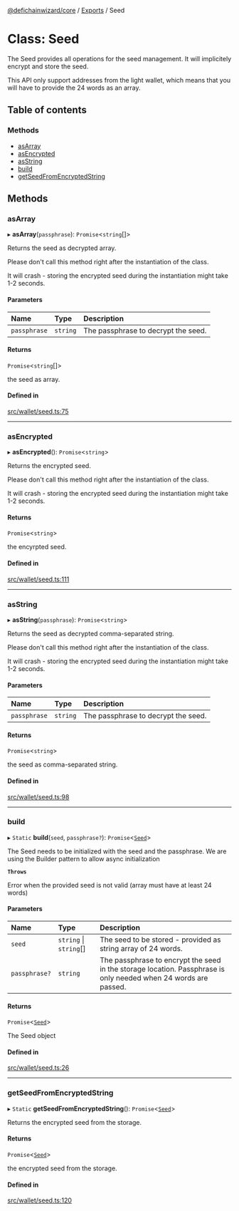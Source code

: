 [@defichainwizard/core](../README.md) / [Exports](../modules.md) / Seed

# Class: Seed

The Seed provides all operations for the seed management. It will implicitely encrypt and store the seed.

This API only support addresses from the light wallet, which means that you will have to provide the 24 words as an array.

## Table of contents

### Methods

- [asArray](Seed.md#asarray)
- [asEncrypted](Seed.md#asencrypted)
- [asString](Seed.md#asstring)
- [build](Seed.md#build)
- [getSeedFromEncryptedString](Seed.md#getseedfromencryptedstring)

## Methods

### asArray

▸ **asArray**(`passphrase`): `Promise`<`string`[]\>

Returns the seed as decrypted array.

Please don't call this method right after the instantiation of the class.

It will crash - storing the encrypted seed during the instantiation might take 1-2 seconds.

#### Parameters

| Name | Type | Description |
| :------ | :------ | :------ |
| `passphrase` | `string` | The passphrase to decrypt the seed. |

#### Returns

`Promise`<`string`[]\>

the seed as array.

#### Defined in

[src/wallet/seed.ts:75](https://github.com/DeFiChain-Wizard/core-library-frontend/blob/5bf224c/src/wallet/seed.ts#L75)

___

### asEncrypted

▸ **asEncrypted**(): `Promise`<`string`\>

Returns the encrypted seed.

Please don't call this method right after the instantiation of the class.

It will crash - storing the encrypted seed during the instantiation might take 1-2 seconds.

#### Returns

`Promise`<`string`\>

the encyrpted seed.

#### Defined in

[src/wallet/seed.ts:111](https://github.com/DeFiChain-Wizard/core-library-frontend/blob/5bf224c/src/wallet/seed.ts#L111)

___

### asString

▸ **asString**(`passphrase`): `Promise`<`string`\>

Returns the seed as decrypted comma-separated string.

Please don't call this method right after the instantiation of the class.

It will crash - storing the encrypted seed during the instantiation might take 1-2 seconds.

#### Parameters

| Name | Type | Description |
| :------ | :------ | :------ |
| `passphrase` | `string` | The passphrase to decrypt the seed. |

#### Returns

`Promise`<`string`\>

the seed as comma-separated string.

#### Defined in

[src/wallet/seed.ts:98](https://github.com/DeFiChain-Wizard/core-library-frontend/blob/5bf224c/src/wallet/seed.ts#L98)

___

### build

▸ `Static` **build**(`seed`, `passphrase?`): `Promise`<[`Seed`](Seed.md)\>

The Seed needs to be initialized with the seed and the passphrase.
We are using the Builder pattern to allow async initialization

**`Throws`**

Error when the provided seed is not valid (array must have at least 24 words)

#### Parameters

| Name | Type | Description |
| :------ | :------ | :------ |
| `seed` | `string` \| `string`[] | The seed to be stored - provided as string array of 24 words. |
| `passphrase?` | `string` | The passphrase to encrypt the seed in the storage location. Passphrase is only needed when 24 words are passed. |

#### Returns

`Promise`<[`Seed`](Seed.md)\>

The Seed object

#### Defined in

[src/wallet/seed.ts:26](https://github.com/DeFiChain-Wizard/core-library-frontend/blob/5bf224c/src/wallet/seed.ts#L26)

___

### getSeedFromEncryptedString

▸ `Static` **getSeedFromEncryptedString**(): `Promise`<[`Seed`](Seed.md)\>

Returns the encrypted seed from the storage.

#### Returns

`Promise`<[`Seed`](Seed.md)\>

the encrypted seed from the storage.

#### Defined in

[src/wallet/seed.ts:120](https://github.com/DeFiChain-Wizard/core-library-frontend/blob/5bf224c/src/wallet/seed.ts#L120)
